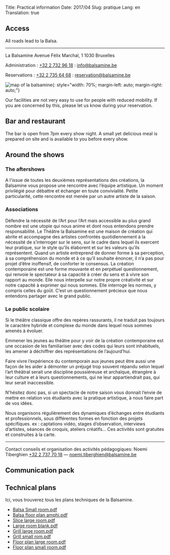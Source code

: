 Title: Practical information
Date: 2017/04
Slug: pratique
Lang: en
Translation: true

## Access

All roads lead to la Balsa.

* * *

La Balsamine
Avenue Félix Marchal, 1
1030 Bruxelles

Administration
:   [+32 2 732 96 18](tel:+3227329618)
:   [info@balsamine.be](mailto:info@balsamine.be)  


Reservations
:  [+32 2 735 64 68](tel:+3227356468)
:  [reservation@balsamine.be](mailto:reservation@balsamine.be)


![map of la balsamine](/images/map.svg){: style="width: 70%; margin-left: auto; margin-right: auto;"}



Our facilities are not very easy to use for people with reduced mobility. If you are concerned by this, please let us know during your reservation.

## Bar and restaurant

The bar is open from 7pm every show night. A small yet delicious meal is prepared on site and is available to you before every show.

<!-- Menu de la semaine -->

## Around the shows

### The aftershows

A l’issue de toutes les deuxièmes représentations des créations, la Balsamine vous propose une rencontre avec l’équipe artistique. Un moment privilégié pour débattre et échanger en toute convivialité.
Petite particularité, cette rencontre est menée par un autre artiste de la saison.

### Associations

Défendre la nécessité de l’Art pour l’Art mais accessible au plus grand nombre est une utopie qui nous anime et dont nous entendons prendre responsabilité.
Le Théâtre la Balsamine est une maison de création qui abrite et accompagne des artistes confrontés quotidiennement à la nécessité de s’interroger sur le sens, sur le cadre dans lequel ils exercent leur pratique, sur le style qu’ils élaborent et sur les valeurs qu’ils représentent. Quand un artiste entreprend de donner forme à sa perception, à sa compréhension du monde et à ce qu’il souhaite énoncer, il n’a pas pour projet d’être inoffensif, de conforter le consensus. La création contemporaine  est une forme mouvante et en perpétuel questionnement, qui renvoie le spectateur à sa capacité à créer du sens  et à vivre son  rapport au monde. Elle nous interpelle sur notre propre créativité et sur notre capacité à exprimer qui nous sommes.
Elle interroge les normes, y compris celles du goût.
C’est un questionnement précieux que nous entendons partager avec le grand public.

### Le public scolaire

Si le théâtre classique  offre des repères rassurants, il ne traduit pas toujours le caractère hybride et complexe du monde dans lequel nous sommes amenés à évoluer.

Emmener les jeunes au théâtre pour y voir de la création contemporaine est une occasion de les familiariser avec des codes qui leurs sont inhabituels, les amener à déchiffrer des représentations de l’aujourd’hui.

Faire vivre l’expérience du contemporain aux jeunes peut être aussi une façon de les aider à démonter un préjugé trop souvent répandu selon lequel l’art théâtral serait une discipline poussiéreuse et archaïque, étrangère à leur culture et à leurs questionnements, qui ne leur appartiendrait pas, qui leur serait inaccessible.

N’hésitez donc pas, si un spectacle de notre saison vous donnait l’envie de mettre en relation vos étudiants avec la pratique artistique, à nous faire part de vos idées.

Nous organisons  régulièrement des dynamiques d’échanges entre étudiants et professionnels, sous différentes formes en fonction des projets spécifiques. ex : captations vidéo, stages d’observation, interviews d’artistes, séances de croquis, ateliers créatifs… Ces activités sont gratuites et construites à la carte.

* * *

Contact conseils et organisation des activités pédagogiques:
Noemi Tiberghien
[+32 2 737 70 18](tel:+3227377018) — [noemi.tiberghien@balsamine.be](mailto:noemi.tiberghien@balsamine.be)

<!-- + Guide pédagogique à télécharger -->

## Communication pack

<!-- Nouveau logo Balsa, Label United Stages, fonts et dossiers de
diffusion à télécharger-->

## Technical plans

Ici, vous trouverez tous les plans techniques de la Balsamine.

- [Balsa Small room.pdf](http://balsamine.be/uploads/Balsamine.Technique/Balsa%20Petite%20salle.pdf) 
- [Balsa floor plan amphi.pdf](http://balsamine.be/uploads/Balsamine.Technique/Balsa%20sol%20amphi.pdf)
- [Slice large room.pdf](http://balsamine.be/uploads/Balsamine.Technique/coupe%20grande%20salle.pdf)
- [Large room blank.pdf](http://balsamine.be/uploads/Balsamine.Technique/Grande%20Salle%20vierge.pdf)
- [Grill large room.pdf](http://balsamine.be/uploads/Balsamine.Technique/Grill%20grande%20salle.pdf)
- [Grill small rom.pdf](http://balsamine.be/uploads/Balsamine.Technique/Grill%20petite%20salle.pdf)
- [Floor plan large room.pdf](http://balsamine.be/uploads/Balsamine.Technique/sol%20grande%20salle.pdf)
- [Floor plan small room.pdf](http://balsamine.be/uploads/Balsamine.Technique/Sol%20petite%20salle.pdf)
